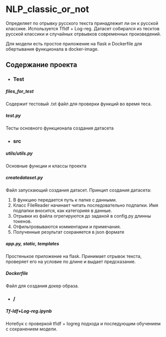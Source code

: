 # NLP_classic_or_not
Определяет по отрывку русского текста принадлежит ли он к русской классике. Используется TfIdf + Log-reg. Датасет собирался из тесктов русской классики и случайных отрвывков современных произведений.

Для модели есть простое приложение на flask и Dockerfile для обертывания функционала в docker-image.

## Содержание проекта
- ### Test
##### files_for_test
Содержит тестовый .txt файл для проверки функций во время теса.
##### test.py
Тесты основного функционала создания датасета
- ### src
##### utils/utils.py
Основные функции и классы проекта
##### createdataset.py
Файл запускающий создания датасет.  Принцип создания датасета:
1. В функцию передается путь к папке с данными.
2. Класс FileReader начинает читать последовательно подпапки. Имя подпапки вносится, как категорияя в данные.
3. Отрывки из файла огрегируются до заданой в config.py длинны токенов.
4. Отфильтровываются комментарии и примечания.
5. Полученные результат сохраняется в json формате
##### app.py, static, templates
Простенькое приложение на flask. Принимает отрывок текста, проверяет его на условие по длине и выдает предсказание.
##### Dockerfile
Файл для создания докер образа.
- ### /
##### Tf-Idf+Log-reg.ipynb
Нотебук с проверкой tfidf + logreg подхода и последующим обучением с сохранением модели.
